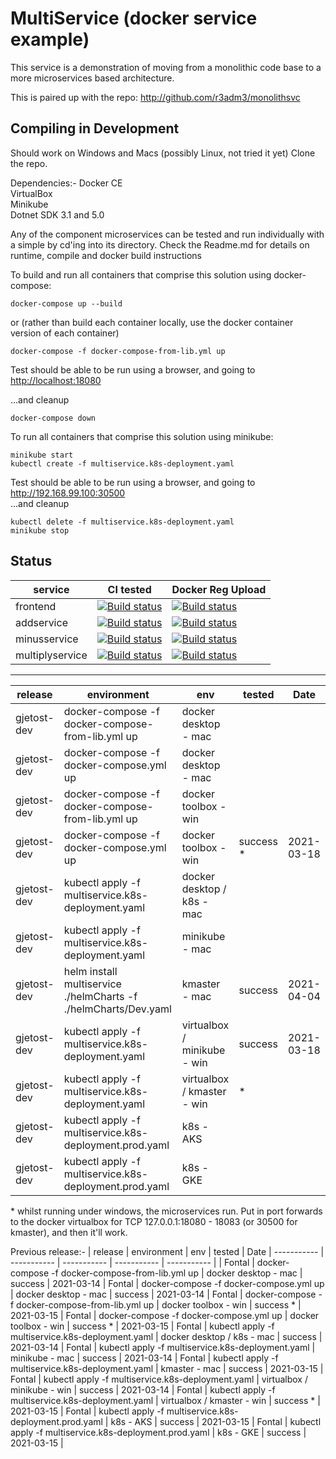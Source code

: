# MultiService (docker service example)

This service is a demonstration of moving from a monolithic code base to a more microservices based architecture.

This is paired up with the repo: <http://github.com/r3adm3/monolithsvc>

## Compiling in Development

Should work on Windows and Macs (possibly Linux, not tried it yet)
Clone the repo.

Dependencies:-
Docker CE  
VirtualBox  
Minikube  
Dotnet SDK 3.1 and 5.0

Any of the component microservices can be tested and run individually with a simple by cd'ing into its directory. Check the Readme.md for details on runtime, compile and docker build instructions

To build and run all containers that comprise this solution using docker-compose:

```docker
docker-compose up --build
```

or (rather than build each container locally, use the docker container version of each container)

```docker
docker-compose -f docker-compose-from-lib.yml up
```

Test should be able to be run using a browser, and going to <http://localhost:18080>  

...and cleanup

```docker
docker-compose down
```

To run all containers that comprise this solution using minikube:

```kubectl
minikube start
kubectl create -f multiservice.k8s-deployment.yaml
```

Test should be able to be run using a browser, and going to <http://192.168.99.100:30500>  
...and cleanup

```kubectl
kubectl delete -f multiservice.k8s-deployment.yaml
minikube stop
```

## Status

| service | CI tested | Docker Reg Upload |
| ----------- | ----------- | ----------- |
| frontend |[![Build status](https://techfrontier.visualstudio.com/dockerOrchestrationExperiment/_apis/build/status/multiservice/frontend/compile%20%26%20test%20(frontend%20only))](https://techfrontier.visualstudio.com/dockerOrchestrationExperiment/_build/latest?definitionId=22)| [![Build status](https://techfrontier.visualstudio.com/dockerOrchestrationExperiment/_apis/build/status/multiservice/frontend/docker%20build%20(frontEnd%20only))](https://techfrontier.visualstudio.com/dockerOrchestrationExperiment/_build/latest?definitionId=19) | [![Build status](https://techfrontier.visualstudio.com/dockerOrchestrationExperiment/_apis/build/status/multiservice/frontend/docker%20build%20(frontEnd%20only))](https://techfrontier.visualstudio.com/dockerOrchestrationExperiment/_build/latest?definitionId=19)
| addservice |[![Build status](https://techfrontier.visualstudio.com/dockerOrchestrationExperiment/_apis/build/status/multiservice/addservice/compile%20%26%20test%20(add%20only))](https://techfrontier.visualstudio.com/dockerOrchestrationExperiment/_build/latest?definitionId=15)| [![Build status](https://techfrontier.visualstudio.com/dockerOrchestrationExperiment/_apis/build/status/multiservice/addservice/docker%20build%20(add%20only))](https://techfrontier.visualstudio.com/dockerOrchestrationExperiment/_build/latest?definitionId=16)
| minusservice |[![Build status](https://techfrontier.visualstudio.com/dockerOrchestrationExperiment/_apis/build/status/multiservice/minusservice/compile%20%26%20test%20(minus%20only))](https://techfrontier.visualstudio.com/dockerOrchestrationExperiment/_build/latest?definitionId=20)| [![Build status](https://techfrontier.visualstudio.com/dockerOrchestrationExperiment/_apis/build/status/multiservice/minusservice/docker%20build%20(minus%20only))](https://techfrontier.visualstudio.com/dockerOrchestrationExperiment/_build/latest?definitionId=17)
| multiplyservice |[![Build status](https://techfrontier.visualstudio.com/dockerOrchestrationExperiment/_apis/build/status/multiservice/multiplyservice/compile%20%26%20test%20(multiply%20only))](https://techfrontier.visualstudio.com/dockerOrchestrationExperiment/_build/latest?definitionId=21) | [![Build status](https://techfrontier.visualstudio.com/dockerOrchestrationExperiment/_apis/build/status/multiservice/multiplyservice/docker%20build%20(multiply%20only))](https://techfrontier.visualstudio.com/dockerOrchestrationExperiment/_build/latest?definitionId=18) |  

---  

| release | environment | env | tested | Date
| ----------- | ----------- | ----------- | ----------- | ----------- |
| gjetost-dev | docker-compose -f docker-compose-from-lib.yml up | docker desktop - mac |  | 
| gjetost-dev | docker-compose -f docker-compose.yml up | docker desktop - mac |  |
| gjetost-dev | docker-compose -f docker-compose-from-lib.yml up | docker toolbox - win |  | 
| gjetost-dev | docker-compose -f docker-compose.yml up | docker toolbox - win |  success * | 2021-03-18  
| gjetost-dev | kubectl apply -f multiservice.k8s-deployment.yaml | docker desktop / k8s - mac |   |  
| gjetost-dev | kubectl apply -f multiservice.k8s-deployment.yaml | minikube - mac |   |  
| gjetost-dev | helm install multiservice ./helmCharts -f ./helmCharts/Dev.yaml | kmaster - mac | success |  2021-04-04
| gjetost-dev | kubectl apply -f multiservice.k8s-deployment.yaml | virtualbox / minikube - win | success  |  2021-03-18
| gjetost-dev | kubectl apply -f multiservice.k8s-deployment.yaml | virtualbox / kmaster - win |   * |  
| gjetost-dev | kubectl apply -f multiservice.k8s-deployment.prod.yaml | k8s - AKS |   |  
| gjetost-dev | kubectl apply -f multiservice.k8s-deployment.prod.yaml | k8s - GKE |   |   |  
  
&ast; whilst running under windows, the microservices run. Put in port forwards to the docker virtualbox for TCP 127.0.0.1:18080 - 18083 (or 30500 for kmaster), and then it'll work.

Previous release:-
| release | environment | env | tested | Date
| ----------- | ----------- | ----------- | ----------- | ----------- |
| Fontal | docker-compose -f docker-compose-from-lib.yml up | docker desktop - mac | success | 2021-03-14
 | Fontal | docker-compose -f docker-compose.yml up | docker desktop - mac | success | 2021-03-14
 | Fontal | docker-compose -f docker-compose-from-lib.yml up | docker toolbox - win | success * | 2021-03-15
 | Fontal | docker-compose -f docker-compose.yml up | docker toolbox - win | success * | 2021-03-15
 | Fontal | kubectl apply -f multiservice.k8s-deployment.yaml | docker desktop / k8s - mac | success | 2021-03-14
 | Fontal | kubectl apply -f multiservice.k8s-deployment.yaml | minikube - mac | success | 2021-03-14
 | Fontal | kubectl apply -f multiservice.k8s-deployment.yaml | kmaster - mac | success | 2021-03-15
 | Fontal | kubectl apply -f multiservice.k8s-deployment.yaml | virtualbox / minikube - win | success | 2021-03-14
 | Fontal | kubectl apply -f multiservice.k8s-deployment.yaml | virtualbox / kmaster - win | success * | 2021-03-15
 | Fontal | kubectl apply -f multiservice.k8s-deployment.prod.yaml | k8s - AKS | success | 2021-03-15
 | Fontal | kubectl apply -f multiservice.k8s-deployment.prod.yaml | k8s - GKE | success | 2021-03-15 |  